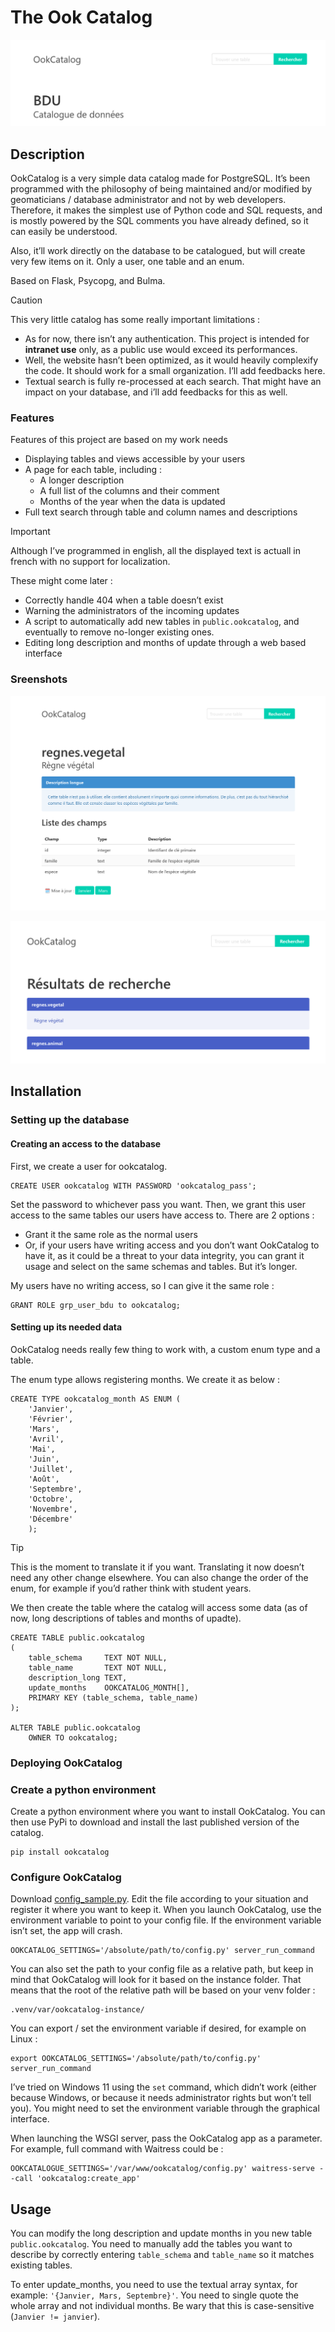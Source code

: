 # The Ook Catalog

![banner](documentation/static/ookcatalog_banner.png)

## Description

OokCatalog is a very simple data catalog made for PostgreSQL. It’s been programmed with the philosophy of being
maintained and/or modified by geomaticians / database administrator and not by web developers. Therefore, it makes the
simplest use of Python code and SQL requests, and is mostly powered by the SQL comments you have already defined, so it
can easily be understood.

Also, it’ll work directly on the database to be catalogued, but will create very few items on it. Only a user, one table
and an enum.

Based on Flask, Psycopg, and Bulma.

> [!CAUTION]
> This very little catalog has some really important limitations :
> - As for now, there isn’t any authentication. This project is intended for **intranet use** only, as a public use
    would exceed its performances.
> - Well, the website hasn’t been optimized, as it would heavily complexify the code. It should work for a small
    organization. I’ll add feedbacks here.
> - Textual search is fully re-processed at each search. That might have an impact on your database, and i’ll add
    feedbacks for this as well.

### Features

Features of this project are based on my work needs

- Displaying tables and views accessible by your users
- A page for each table, including :
    - A longer description
    - A full list of the columns and their comment
    - Months of the year when the data is updated
- Full text search through table and column names and descriptions

> [!IMPORTANT]
> Although I’ve programmed in english, all the displayed text is actuall in french with no support for localization.

These might come later :

- Correctly handle 404 when a table doesn’t exist
- Warning the administrators of the incoming updates
- A script to automatically add new tables in `public.ookcatalog`, and eventually to remove no-longer existing ones.
- Editing long description and months of update through a web based interface

### Sreenshots

![](documentation/static/ookcatalog_table.png)

![](documentation/static/ookcatalog_search.png)

## Installation

### Setting up the database

#### Creating an access to the database

First, we create a user for ookcatalog.

```postgresql
CREATE USER ookcatalog WITH PASSWORD 'ookcatalog_pass';
```

Set the password to whichever pass you want. Then, we grant this user access to the same tables our users have access
to. There are 2 options :

- Grant it the same role as the normal users
- Or, if your users have writing access and you don’t want OokCatalog to have it, as it could be a threat to your
  data integrity, you can grant it usage and select on the same schemas and tables. But it’s longer.

My users have no writing access, so I can give it the same role :

```postgresql
GRANT ROLE grp_user_bdu to ookcatalog;
```

#### Setting up its needed data

OokCatalog needs really few thing to work with, a custom enum type and a table.

The enum type allows registering months. We create it as below :

```postgresql
CREATE TYPE ookcatalog_month AS ENUM (
    'Janvier',
    'Février',
    'Mars',
    'Avril',
    'Mai',
    'Juin',
    'Juillet',
    'Août',
    'Septembre',
    'Octobre',
    'Novembre',
    'Décembre'
    );
```

> [!TIP]
> This is the moment to translate it if you want. Translating it now doesn’t need any other change elsewhere. You can
> also change the order of the enum, for example if you’d rather think with student years.

We then create the table where the catalog will access some data (as of now, long descriptions of tables and months of
upadte).

```postgresql
CREATE TABLE public.ookcatalog
(
    table_schema     TEXT NOT NULL,
    table_name       TEXT NOT NULL,
    description_long TEXT,
    update_months    OOKCATALOG_MONTH[],
    PRIMARY KEY (table_schema, table_name)
);

ALTER TABLE public.ookcatalog
    OWNER TO ookcatalog;
```

### Deploying OokCatalog

### Create a python environment

Create a python environment where you want to install OokCatalog. You can then use PyPi to download and install the last
published version of the catalog.

```commandline
pip install ookcatalog
```

### Configure OokCatalog

Download [config_sample.py](./config_sample.py). Edit the file according to your situation and register it where you
want to keep it. When you launch OokCatalog, use the environment variable to point to your config file. If the
environment variable isn’t set, the app will crash.

```commandline
OOKCATALOG_SETTINGS='/absolute/path/to/config.py' server_run_command
```

You can also set the path to your config file as a relative path, but keep in mind that OokCatalog will look for it
based on the instance folder. That means that the root of the relative path will be based on your venv folder :

```commandline
.venv/var/ookcatalog-instance/
```

You can export / set the environment variable if desired, for example on Linux :

```commandline
export OOKCATALOG_SETTINGS='/absolute/path/to/config.py' server_run_command
```

I’ve tried on Windows 11 using the `set` command, which didn’t work (either because Windows, or because it needs
administrator rights but won’t tell you). You might need to set the environment variable through the graphical
interface.

When launching the WSGI server, pass the OokCatalog app as a parameter. For example, full command with Waitress could
be :

```commandline
OOKCATALOGUE_SETTINGS='/var/www/ookcatalog/config.py' waitress-serve --call 'ookcatalog:create_app'
```

## Usage

You can modify the long description and update months in you new table `public.ookcatalog`. You need to manually add
the tables you want to describe by correctly entering `table_schema` and `table_name` so it matches existing tables.

To enter update_months, you need to use the textual array syntax, for example: `'{Janvier, Mars, Septembre}'`. You need
to single quote the whole array and not individual months. Be wary that this is case-sensitive (`Janvier != janvier`).